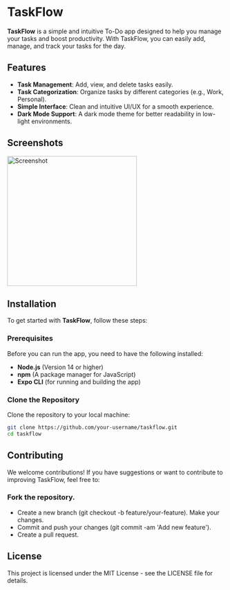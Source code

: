 # TaskFlow

**TaskFlow** is a simple and intuitive To-Do app designed to help you manage your tasks and boost productivity. With TaskFlow, you can easily add, manage, and track your tasks for the day.

## Features

- **Task Management**: Add, view, and delete tasks easily.
- **Task Categorization**: Organize tasks by different categories (e.g., Work, Personal).
- **Simple Interface**: Clean and intuitive UI/UX for a smooth experience.
- **Dark Mode Support**: A dark mode theme for better readability in low-light environments.

## Screenshots

<img src="https://github.com/user-attachments/assets/0138db54-1b17-4d53-9c18-4c77cda8adfc" alt="Screenshot" width="300"/>


## Installation

To get started with **TaskFlow**, follow these steps:

### Prerequisites

Before you can run the app, you need to have the following installed:

- **Node.js** (Version 14 or higher)
- **npm** (A package manager for JavaScript)
- **Expo CLI** (for running and building the app)

### Clone the Repository

Clone the repository to your local machine:

```bash
git clone https://github.com/your-username/taskflow.git
cd taskflow
```

## Contributing
We welcome contributions! If you have suggestions or want to contribute to improving TaskFlow, feel free to:

### Fork the repository.
- Create a new branch (git checkout -b feature/your-feature).
Make your changes.
- Commit and push your changes (git commit -am 'Add new feature').
- Create a pull request.

## License
This project is licensed under the MIT License - see the LICENSE file for details.